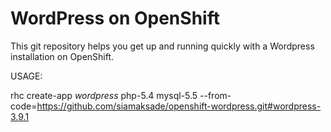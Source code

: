 WordPress on OpenShift
=======================
This git repository helps you get up and running quickly with a Wordpress installation on OpenShift. 


USAGE: 

rhc create-app *wordpress* php-5.4 mysql-5.5 --from-code=https://github.com/siamaksade/openshift-wordpress.git#wordpress-3.9.1
